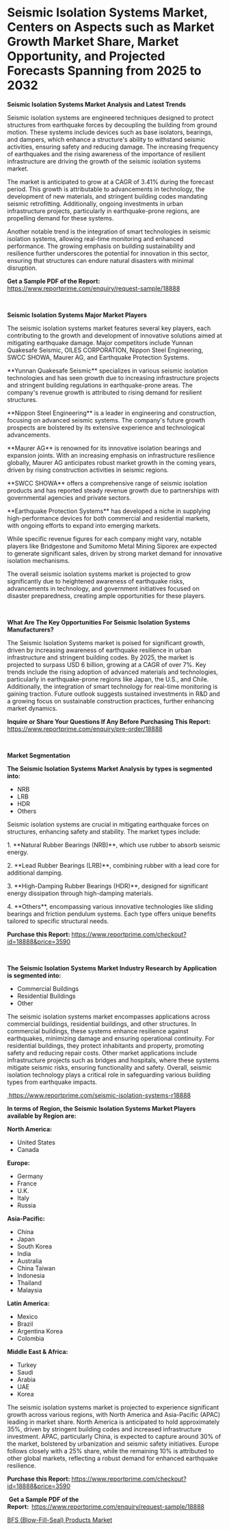 <p><h1>Seismic Isolation Systems Market, Centers on Aspects such as Market Growth Market Share, Market Opportunity, and Projected Forecasts Spanning from 2025 to 2032</h1></p><p><strong>Seismic Isolation Systems Market Analysis and Latest Trends</strong></p>
<p><p>Seismic isolation systems are engineered techniques designed to protect structures from earthquake forces by decoupling the building from ground motion. These systems include devices such as base isolators, bearings, and dampers, which enhance a structure's ability to withstand seismic activities, ensuring safety and reducing damage. The increasing frequency of earthquakes and the rising awareness of the importance of resilient infrastructure are driving the growth of the seismic isolation systems market.</p><p>The market is anticipated to grow at a CAGR of 3.41% during the forecast period. This growth is attributable to advancements in technology, the development of new materials, and stringent building codes mandating seismic retrofitting. Additionally, ongoing investments in urban infrastructure projects, particularly in earthquake-prone regions, are propelling demand for these systems. </p><p>Another notable trend is the integration of smart technologies in seismic isolation systems, allowing real-time monitoring and enhanced performance. The growing emphasis on building sustainability and resilience further underscores the potential for innovation in this sector, ensuring that structures can endure natural disasters with minimal disruption.</p></p>
<p><strong>Get a Sample PDF of the Report:&nbsp;</strong> <a href="https://www.reportprime.com/enquiry/request-sample/18888?utm_campaign=2336&utm_medium=2&utm_source=Github&utm_content=ia&utm_term=19032025&utm_id=seismic-isolation-systems">https://www.reportprime.com/enquiry/request-sample/18888</a></p>
<p>&nbsp;</p>
<p><strong>Seismic Isolation Systems Major Market Players</strong></p>
<p><p>The seismic isolation systems market features several key players, each contributing to the growth and development of innovative solutions aimed at mitigating earthquake damage. Major competitors include Yunnan Quakesafe Seismic, OILES CORPORATION, Nippon Steel Engineering, SWCC SHOWA, Maurer AG, and Earthquake Protection Systems.</p><p>**Yunnan Quakesafe Seismic** specializes in various seismic isolation technologies and has seen growth due to increasing infrastructure projects and stringent building regulations in earthquake-prone areas. The company's revenue growth is attributed to rising demand for resilient structures. </p><p>**Nippon Steel Engineering** is a leader in engineering and construction, focusing on advanced seismic systems. The company's future growth prospects are bolstered by its extensive experience and technological advancements. </p><p>**Maurer AG** is renowned for its innovative isolation bearings and expansion joints. With an increasing emphasis on infrastructure resilience globally, Maurer AG anticipates robust market growth in the coming years, driven by rising construction activities in seismic regions.</p><p>**SWCC SHOWA** offers a comprehensive range of seismic isolation products and has reported steady revenue growth due to partnerships with governmental agencies and private sectors. </p><p>**Earthquake Protection Systems** has developed a niche in supplying high-performance devices for both commercial and residential markets, with ongoing efforts to expand into emerging markets. </p><p>While specific revenue figures for each company might vary, notable players like Bridgestone and Sumitomo Metal Mining Siporex are expected to generate significant sales, driven by strong market demand for innovative isolation mechanisms.</p><p>The overall seismic isolation systems market is projected to grow significantly due to heightened awareness of earthquake risks, advancements in technology, and government initiatives focused on disaster preparedness, creating ample opportunities for these players.</p></p>
<p>&nbsp;</p>
<p><strong>What Are The Key Opportunities For Seismic Isolation Systems Manufacturers?</strong></p>
<p><p>The Seismic Isolation Systems market is poised for significant growth, driven by increasing awareness of earthquake resilience in urban infrastructure and stringent building codes. By 2025, the market is projected to surpass USD 6 billion, growing at a CAGR of over 7%. Key trends include the rising adoption of advanced materials and technologies, particularly in earthquake-prone regions like Japan, the U.S., and Chile. Additionally, the integration of smart technology for real-time monitoring is gaining traction. Future outlook suggests sustained investments in R&D and a growing focus on sustainable construction practices, further enhancing market dynamics.</p></p>
<p><strong>Inquire or Share Your Questions If Any Before Purchasing This Report:</strong> <a href="https://www.reportprime.com/enquiry/pre-order/18888?utm_campaign=2336&utm_medium=2&utm_source=Github&utm_content=ia&utm_term=19032025&utm_id=seismic-isolation-systems">https://www.reportprime.com/enquiry/pre-order/18888</a></p>
<p>&nbsp;</p>
<p><strong>Market Segmentation</strong></p>
<p><strong>The Seismic Isolation Systems Market Analysis by types is segmented into:</strong></p>
<p><ul><li>NRB</li><li>LRB</li><li>HDR</li><li>Others</li></ul></p>
<p><p>Seismic isolation systems are crucial in mitigating earthquake forces on structures, enhancing safety and stability. The market types include: </p><p>1. **Natural Rubber Bearings (NRB)**, which use rubber to absorb seismic energy.</p><p>2. **Lead Rubber Bearings (LRB)**, combining rubber with a lead core for additional damping.</p><p>3. **High-Damping Rubber Bearings (HDR)**, designed for significant energy dissipation through high-damping materials.</p><p>4. **Others**, encompassing various innovative technologies like sliding bearings and friction pendulum systems. Each type offers unique benefits tailored to specific structural needs.</p></p>
<p><strong>Purchase this Report:&nbsp;</strong><a href="https://www.reportprime.com/checkout?id=18888&price=3590&utm_campaign=2336&utm_medium=2&utm_source=Github&utm_content=ia&utm_term=19032025&utm_id=seismic-isolation-systems">https://www.reportprime.com/checkout?id=18888&price=3590</a></p>
<p>&nbsp;</p>
<p><strong>The Seismic Isolation Systems Market Industry Research by Application is segmented into:</strong></p>
<p><ul><li>Commercial Buildings</li><li>Residential Buildings</li><li>Other</li></ul></p>
<p><p>The seismic isolation systems market encompasses applications across commercial buildings, residential buildings, and other structures. In commercial buildings, these systems enhance resilience against earthquakes, minimizing damage and ensuring operational continuity. For residential buildings, they protect inhabitants and property, promoting safety and reducing repair costs. Other market applications include infrastructure projects such as bridges and hospitals, where these systems mitigate seismic risks, ensuring functionality and safety. Overall, seismic isolation technology plays a critical role in safeguarding various building types from earthquake impacts.</p></p>
<p><a href="https://www.reportprime.com/seismic-isolation-systems-r18888?utm_campaign=2336&utm_medium=2&utm_source=Github&utm_content=ia&utm_term=19032025&utm_id=seismic-isolation-systems">&nbsp;https://www.reportprime.com/seismic-isolation-systems-r18888</a></p>
<p><strong>In terms of Region, the Seismic Isolation Systems Market Players available by Region are:</strong></p>
<p>
    <p> <strong> North America: </strong>
        <ul>
            <li>United States</li>
            <li>Canada</li>
        </ul>
        </p> 
    <p> <strong> Europe: </strong>
        <ul>
            <li>Germany</li>
            <li>France</li>
            <li>U.K.</li>
            <li>Italy</li>
            <li>Russia</li>
        </ul>
        </p> 
    <p> <strong> Asia-Pacific: </strong>
        <ul>
            <li>China</li>
            <li>Japan</li>
            <li>South Korea</li>
            <li>India</li>
            <li>Australia</li>
            <li>China Taiwan</li>
            <li>Indonesia</li>
            <li>Thailand</li>
            <li>Malaysia</li>
        </ul>
        </p> 
    <p> <strong> Latin America: </strong>
        <ul>
            <li>Mexico</li>
            <li>Brazil</li>
            <li>Argentina Korea</li>
            <li>Colombia</li>
        </ul>
        </p> 
    <p> <strong> Middle East & Africa: </strong>
        <ul>
            <li>Turkey</li>
            <li>Saudi</li>
            <li>Arabia</li>
            <li>UAE</li>
            <li>Korea</li>
        </ul>
    </p>
    </p>
<p><p>The seismic isolation systems market is projected to experience significant growth across various regions, with North America and Asia-Pacific (APAC) leading in market share. North America is anticipated to hold approximately 35%, driven by stringent building codes and increased infrastructure investment. APAC, particularly China, is expected to capture around 30% of the market, bolstered by urbanization and seismic safety initiatives. Europe follows closely with a 25% share, while the remaining 10% is attributed to other global markets, reflecting a robust demand for enhanced earthquake resilience.</p></p>
<p><strong>Purchase this Report: </strong><a href="https://www.reportprime.com/checkout?id=18888&price=3590&utm_campaign=2336&utm_medium=2&utm_source=Github&utm_content=ia&utm_term=19032025&utm_id=seismic-isolation-systems">https://www.reportprime.com/checkout?id=18888&price=3590</a></p>
<p>&nbsp;<strong>Get a Sample PDF of the Report:&nbsp;&nbsp;</strong><a href="https://www.reportprime.com/enquiry/request-sample/18888?utm_campaign=2336&utm_medium=2&utm_source=Github&utm_content=ia&utm_term=19032025&utm_id=seismic-isolation-systems">https://www.reportprime.com/enquiry/request-sample/18888</a></p>
<p><strong></strong></p>
<p><p><a href="https://github.com/boitafbg/Market-Research-Report-List-1/blob/main/bfs-blow-fill-seal-products-market.md?utm_campaign=2336&utm_medium=2&utm_source=Github&utm_content=ia&utm_term=19032025&utm_id=seismic-isolation-systems">BFS (Blow-Fill-Seal) Products Market</a></p></p>